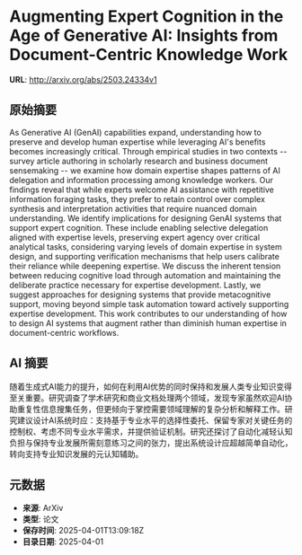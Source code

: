 # Augmenting Expert Cognition in the Age of Generative AI: Insights from Document-Centric Knowledge Work

**URL**: http://arxiv.org/abs/2503.24334v1

## 原始摘要

As Generative AI (GenAI) capabilities expand, understanding how to preserve
and develop human expertise while leveraging AI's benefits becomes increasingly
critical. Through empirical studies in two contexts -- survey article authoring
in scholarly research and business document sensemaking -- we examine how
domain expertise shapes patterns of AI delegation and information processing
among knowledge workers. Our findings reveal that while experts welcome AI
assistance with repetitive information foraging tasks, they prefer to retain
control over complex synthesis and interpretation activities that require
nuanced domain understanding. We identify implications for designing GenAI
systems that support expert cognition. These include enabling selective
delegation aligned with expertise levels, preserving expert agency over
critical analytical tasks, considering varying levels of domain expertise in
system design, and supporting verification mechanisms that help users calibrate
their reliance while deepening expertise. We discuss the inherent tension
between reducing cognitive load through automation and maintaining the
deliberate practice necessary for expertise development. Lastly, we suggest
approaches for designing systems that provide metacognitive support, moving
beyond simple task automation toward actively supporting expertise development.
This work contributes to our understanding of how to design AI systems that
augment rather than diminish human expertise in document-centric workflows.


## AI 摘要

随着生成式AI能力的提升，如何在利用AI优势的同时保持和发展人类专业知识变得至关重要。研究调查了学术研究和商业文档处理两个领域，发现专家虽然欢迎AI协助重复性信息搜集任务，但更倾向于掌控需要领域理解的复杂分析和解释工作。研究建议设计AI系统时应：支持基于专业水平的选择性委托、保留专家对关键任务的控制权、考虑不同专业水平需求，并提供验证机制。研究还探讨了自动化减轻认知负担与保持专业发展所需刻意练习之间的张力，提出系统设计应超越简单自动化，转向支持专业知识发展的元认知辅助。

## 元数据

- **来源**: ArXiv
- **类型**: 论文
- **保存时间**: 2025-04-01T13:09:18Z
- **目录日期**: 2025-04-01
